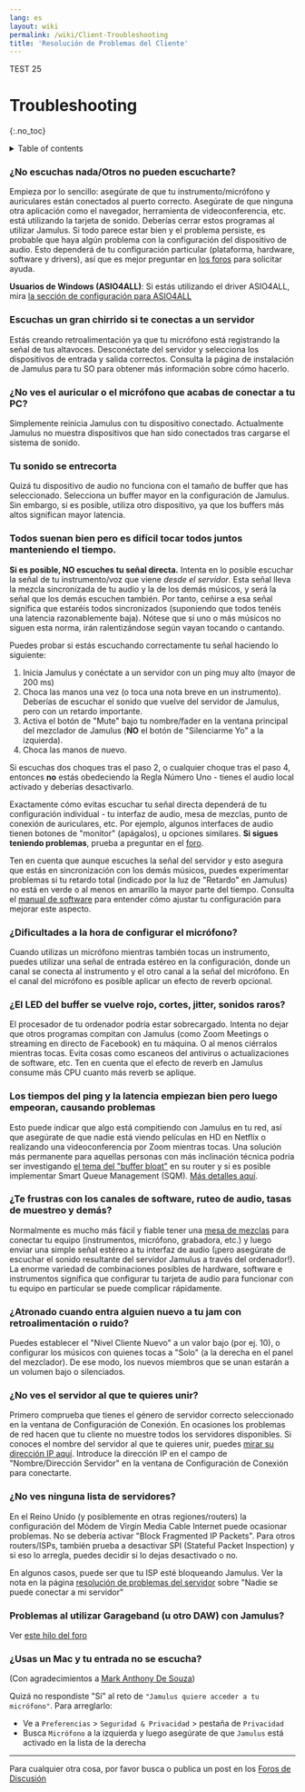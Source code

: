 ```yaml
---
lang: es
layout: wiki
permalink: /wiki/Client-Troubleshooting
title: 'Resolución de Problemas del Cliente'
---
```


TEST 25

# Troubleshooting
 {:.no_toc}

<details markdown="1">

<summary>Table of contents</summary>

* TOC
 {:toc}

</details>

### ¿No escuchas nada/Otros no pueden escucharte?

Empieza por lo sencillo: asegúrate de que tu instrumento/micrófono y auriculares están conectados al puerto correcto. Asegúrate de que ninguna otra aplicación como el navegador, herramienta de videoconferencia, etc. está utilizando la tarjeta de sonido. Deberías cerrar estos programas al utilizar Jamulus. Si todo parece estar bien y el problema persiste, es probable que haya algún problema con la configuración del dispositivo de audio. Esto dependerá de tu configuración particular (plataforma, hardware, software y drivers), así que es mejor preguntar en [los foros](https://github.com/jamulussoftware/jamulus/discussions) para solicitar ayuda.

**Usuarios de Windows (ASIO4ALL)**: Si estás utilizando el driver ASIO4ALL, mira [la sección de configuración para ASIO4ALL](Installation-for-Windows#configurar-asio4all)

### Escuchas un gran chirrido si te conectas a un servidor

Estás creando retroalimentación ya que tu micrófono está registrando la señal de tus altavoces. Desconéctate del servidor y selecciona los dispositivos de entrada y salida correctos. Consulta la página de instalación de Jamulus para tu SO para obtener más información sobre cómo hacerlo.

### ¿No ves el auricular o el micrófono que acabas de conectar a tu PC?

Simplemente reinicia Jamulus con tu dispositivo conectado. Actualmente Jamulus no muestra dispositivos que han sido conectados tras cargarse el sistema de sonido.

### Tu sonido se entrecorta

Quizá tu dispositivo de audio no funciona con el tamaño de buffer que has seleccionado. Selecciona un buffer mayor en la configuración de Jamulus. Sin embargo, si es posible, utiliza otro dispositivo, ya que los buffers más altos significan mayor latencia.

### Todos suenan bien pero es difícil tocar todos juntos manteniendo el tiempo.

**Si es posible, NO escuches tu señal directa.** Intenta en lo posible escuchar la señal de tu instrumento/voz que viene _desde el servidor_. Esta señal lleva la mezcla sincronizada de tu audio y la de los demás músicos, y será la señal que los demás escuchen también. Por tanto, ceñirse a esa señal significa que estaréis todos sincronizados (suponiendo que todos tenéis una latencia razonablemente baja). Nótese que si uno o más músicos no siguen esta norma, irán ralentizándose según vayan tocando o cantando.

Puedes probar si estás escuchando correctamente tu señal haciendo lo siguiente:

1. Inicia Jamulus y conéctate a un servidor con un ping muy alto (mayor de 200 ms)
2. Choca las manos una vez (o toca una nota breve en un instrumento). Deberías de escuchar el sonido que vuelve del servidor de Jamulus, pero con un retardo importante.
3. Activa el botón de "Mute" bajo tu nombre/fader en la ventana principal del mezclador de Jamulus (**NO** el botón de "Silenciarme Yo" a la izquierda).
4. Choca las manos de nuevo.

Si escuchas dos choques tras el paso 2, o cualquier choque tras el paso 4, entonces **no** estás obedeciendo la Regla Número Uno - tienes el audio local activado y deberías desactivarlo.

Exactamente cómo evitas escuchar tu señal directa dependerá de tu configuración individual - tu interfaz de audio, mesa de mezclas, punto de conexión de auriculares, etc. Por ejemplo, algunos interfaces de audio tienen botones de "monitor" (apágalos), u opciones similares. **Si sigues teniendo problemas**, prueba a preguntar en el [foro](https://github.com/jamulussoftware/jamulus/discussions).

Ten en cuenta que aunque escuches la señal del servidor y esto asegura que estás en sincronización con los demás músicos, puedes experimentar problemas si tu retardo total (indicado por la luz de "Retardo" en Jamulus) no está en verde o al menos en amarillo la mayor parte del tiempo. Consulta el [manual de software](/wiki/Software-Manual) para entender cómo ajustar tu configuración para mejorar este aspecto.

### ¿Dificultades a la hora de configurar el micrófono?

Cuando utilizas un micrófono mientras también tocas un instrumento, puedes utilizar una señal de entrada estéreo en la configuración, donde un canal se conecta al instrumento y el otro canal a la señal del micrófono. En el canal del micrófono es posible aplicar un efecto de reverb opcional.

### ¿El LED del buffer se vuelve rojo, cortes, jitter, sonidos raros?

El procesador de tu ordenador podría estar sobrecargado. Intenta no dejar que otros programas compitan con Jamulus (como Zoom Meetings o streaming en directo de Facebook) en tu máquina. O al menos ciérralos mientras tocas. Evita cosas como escaneos del antivirus o actualizaciones de software, etc. Ten en cuenta que el efecto de reverb en Jamulus consume más CPU cuanto más reverb se aplique.

### Los tiempos del ping y la latencia empiezan bien pero luego empeoran, causando problemas

Esto puede indicar que algo está compitiendo con Jamulus en tu red, así que asegúrate de que nadie está viendo películas en HD en Netflix o realizando una videoconferencia por Zoom mientras tocas. Una solución más permanente para aquellas personas con más inclinación técnica podría ser investigando [el tema del "buffer bloat"](https://www.bufferbloat.net/projects/bloat/wiki/) en su router y si es posible implementar Smart Queue Management (SQM). [Más detalles aquí](https://www.bufferbloat.net/projects/bloat/wiki/What_can_I_do_about_Bufferbloat/).

### ¿Te frustras con los canales de software, ruteo de audio, tasas de muestreo y demás?

Normalmente es mucho más fácil y fiable tener una [mesa de mezclas](https://www.thomann.de/pics/bdb/191244/7355025_800.jpg) para conectar tu equipo (instrumentos, micrófono, grabadora, etc.) y luego enviar una simple señal estéreo a tu interfaz de audio (¡pero asegúrate de escuchar el sonido resultante del servidor Jamulus a través del ordenador!). La enorme variedad de combinaciones posibles de hardware, software e instrumentos significa que configurar tu tarjeta de audio para funcionar con tu equipo en particular se puede complicar rápidamente.

### ¿Atronado cuando entra alguien nuevo a tu jam con retroalimentación o ruido?

Puedes establecer el "Nivel Cliente Nuevo" a un valor bajo (por ej. 10), o configurar los músicos con quienes tocas a "Solo" (a la derecha en el panel del mezclador). De ese modo, los nuevos miembros que se unan estarán a un volumen bajo o silenciados.

### ¿No ves el servidor al que te quieres unir?

Primero comprueba que tienes el género de servidor correcto seleccionado en la ventana de Configuración de Conexión. En ocasiones los problemas de red hacen que tu cliente no muestre todos los servidores disponibles. Si conoces el nombre del servidor al que te quieres unir, puedes [mirar su dirección IP aquí](https://explorer.jamulus.io/). Introduce la dirección IP en el campo de "Nombre/Dirección Servidor" en la ventana de Configuración de Conexión para conectarte.

### ¿No ves ninguna lista de servidores?

En el Reino Unido (y posiblemente en otras regiones/routers) la configuración del Módem de Virgin Media Cable Internet puede ocasionar problemas. No se debería activar "Block Fragmented IP Packets". Para otros routers/ISPs, también prueba a desactivar SPI (Stateful Packet Inspection) y si eso lo arregla, puedes decidir si lo dejas desactivado o no.

En algunos casos, puede ser que tu ISP esté bloqueando Jamulus. Ver la nota en la página [resolución de problemas del servidor](Server-Troubleshooting#nadie-se-puede-conectar-a-mi-servidor---pero-yo-me-puedo-conectar-localmente) sobre "Nadie se puede conectar a mi servidor"

### Problemas al utilizar Garageband (u otro DAW) con Jamulus?

Ver [este hilo del foro](https://sourceforge.net/p/llcon/discussion/533517/thread/d3dd58eedc/#b994)

### ¿Usas un Mac y tu entrada no se escucha?

(Con agradecimientos a [Mark Anthony De Souza](https://www.facebook.com/groups/619274602254947/permalink/765122847670121/?comment_id=765525034296569))

Quizá no respondiste "Sí" al reto de `"Jamulus quiere acceder a tu micrófono"`. Para arreglarlo:
* Ve a `Preferencias` > `Seguridad & Privacidad` > pestaña de `Privacidad`
* Busca `Micrófono` a la izquierda y luego asegúrate de que `Jamulus` está activado en la lista de la derecha

***

Para cualquier otra cosa, por favor busca o publica un post en los [Foros de Discusión](https://github.com/jamulussoftware/jamulus/discussions)
